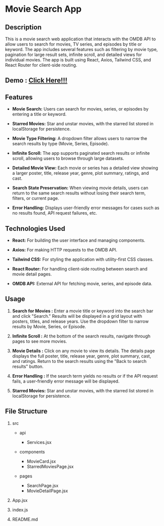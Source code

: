 # Movie Search App


## Description

This is a movie search web application that interacts with the OMDB API to allow users to search for movies, TV series, and episodes by title or keyword. The app includes several features such as filtering by movie type, pagination for large result sets, infinite scroll, and detailed views for individual movies. The app is built using React, Axios, Tailwind CSS, and React Router for client-side routing.

## Demo : [Click Here!!!](https://movies-searchappreact.netlify.app/)

## Features

- **Movie Search:** Users can search for movies, series, or episodes by entering a title or keyword.

- **Starred Movies:** Star and unstar movies, with the starred list stored in localStorage for persistence.
  
- **Movie Type Filtering:** A dropdown filter allows users to narrow the search results by type (Movie, Series, Episode).
  
- **Infinite Scroll:** The app supports paginated search results or infinite scroll, allowing users to browse through large datasets.
  
- **Detailed Movie View:** Each movie or series has a detailed view showing a larger poster, title, release year, genre, plot summary, ratings, and cast.
  
- **Search State Preservation:** When viewing movie details, users can return to the same search results without losing their search term, filters, or current page.
  
- **Error Handling:** Displays user-friendly error messages for cases such as no results found, API request failures, etc.


## Technologies Used

- **React:** For building the user interface and managing components.
  
- **Axios:** For making HTTP requests to the OMDB API.
  
- **Tailwind CSS:** For styling the application with utility-first CSS classes.
  
- **React Router:** For handling client-side routing between search and movie detail pages.
  
- **OMDB API:** External API for fetching movie, series, and episode data.

## Usage

1. **Search for Movies :** Enter a movie title or keyword into the search bar and click "Search." Results will be displayed in a grid layout with posters, titles, and release years.
Use the dropdown filter to narrow results by Movie, Series, or Episode.

2. **Infinite Scroll :**  At the bottom of the search results, navigate through pages to see more movies.

3. **Movie Details :** Click on any movie to view its details. The details page displays the full poster, title, release year, genre, plot summary, cast, and ratings.
Return to the search results using the "Back to search results" button.

4. **Error Handling :**
If the search term yields no results or if the API request fails, a user-friendly error message will be displayed.

5. **Starred Movies:** Star and unstar movies, with the starred list stored in localStorage for persistence.


## File Structure

1. src
   
   - api
     - Services.jsx
       
    - components
      - MovieCard.jsx
      - StarredMoviesPage.jsx
        
    - pages
      - SearchPage.jsx  
      - MovieDetailPage.jsx
        
2. App.jsx
              
3. index.js
              
4. README.md

